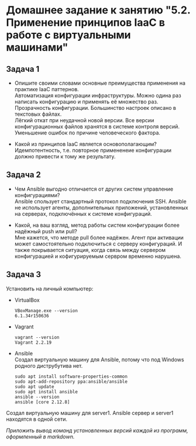 # Домашнее задание к занятию "5.2. Применение принципов IaaC в работе с виртуальными машинами"

## Задача 1

- Опишите своими словами основные преимущества применения на практике IaaC паттернов.  
Автоматизация конфигурации инфраструктуры. Можно одина раз написать конфигурацию и применять её множество раз.  
Прозрачность конфигурации. Большинство настроек описано в текстовых файлах.  
Лёгкий откат при неудачной новой версии. Все версии конфигурационных файлов хранятся в системе контроля версий.  
Уменьшение ошибок по причине человеческого фактора.  

  
- Какой из принципов IaaC является основополагающим?  
Идемпотентность, т.е. повторное примененеие конфигурации должно привести к тому же результату.  

## Задача 2

- Чем Ansible выгодно отличается от других систем управление конфигурациями?  
Ansible спользует стандартный протокол подключения SSH. 
Ansible не использует агенты, дополнительных приложений, установленных на серверах, подключённых к системе конфигураций.  
  
- Какой, на ваш взгляд, метод работы систем конфигурации более надёжный push или pull?  
Мне кажется, что методе pull более надёжен. Агент при активации может самостоятельно подключиться с серверу конфигураций. И также покрывается ситуация, когда связь между сервером конфигурацией и кофигурируемым сервром временно нарушена.  

## Задача 3

Установить на личный компьютер:

- VirtualBox  
    ```
    VBoxManage.exe --version
    6.1.34r150636
    ```
- Vagrant  
    ```
    vagrant --version  
    Vagrant 2.2.19  
    ```
- Ansible  
Создал виртуальную машину для Ansible, потому что под Windows родного диструбутива нет. 
  ```
  sudo apt install software-properties-common
  sudo apt-add-repository ppa:ansible/ansible
  sudo apt update
  sudo apt install ansible
  ansible --version
  ansible [core 2.12.8]
  ```
Создал виртуальную машину для server1.
Ansible сервер и server1 находятся в одной сети.
  



*Приложить вывод команд установленных версий каждой из программ, оформленный в markdown.*
